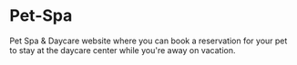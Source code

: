 # Pet-Spa
Pet Spa &amp; Daycare website where you can book a reservation for your pet to stay at the daycare center while you're away on vacation.
